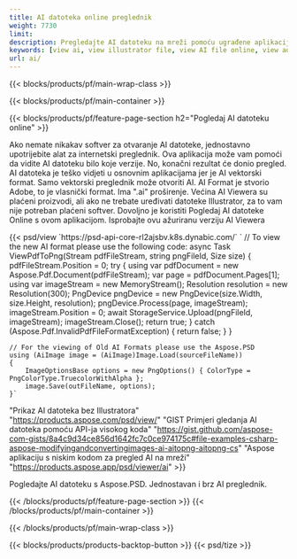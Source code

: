 ```yaml
---
title: AI datoteka online preglednik
weight: 7730
limit: 
description: Pregledajte AI datoteku na mreži pomoću ugrađene aplikacije Aspose
keywords: [view ai, view illustrator file, view AI file online, view adobe illustrator, ai file preview, ai format view]
url: ai/
---
```


{{< blocks/products/pf/main-wrap-class >}}


{{< blocks/products/pf/main-container >}}

{{< blocks/products/pf/feature-page-section h2="Pogledaj AI datoteku online" >}}
<p>Ako nemate nikakav softver za otvaranje AI datoteke, jednostavno upotrijebite alat za internetski preglednik. Ova aplikacija može vam pomoći da vidite AI datoteku bilo koje verzije. No, konačni rezultat će donio pregled. AI datoteka je teško vidjeti u osnovnim aplikacijama jer je AI vektorski format. Samo vektorski preglednik može otvoriti AI. AI Format je stvorio Adobe, to je vlasnički format. Ima ".ai" proširenje. Većina AI Viewera su plaćeni proizvodi, ali ako ne trebate uređivati datoteke Illustrator, za to vam nije potreban plaćeni softver. Dovoljno je koristiti Pogledaj AI datoteke Online s ovom aplikacijom. Isprobajte ovu ažuriranu verziju AI Viewera</p>
{{< psd/view `https://psd-api-core-rl2ajsbv.k8s.dynabic.com/` 
`	// To view the new AI format please use the following code:
	async Task<bool> ViewPdfToPng(Stream pdfFileStream, string pngFileId, Size size)
	{
		pdfFileStream.Position = 0;
		try
		{
			using var pdfDocument = new Aspose.Pdf.Document(pdfFileStream);
			var page = pdfDocument.Pages[1];
			using var imageStream = new MemoryStream();
			Resolution resolution = new Resolution(300);
			PngDevice pngDevice = new PngDevice(size.Width, size.Height, resolution);
			pngDevice.Process(page, imageStream);
			imageStream.Position = 0;
			await StorageService.Upload(pngFileId, imageStream);
			imageStream.Close();
			return true;
		}
		catch (Aspose.Pdf.InvalidPdfFileFormatException)
		{
			return false;
		}
	}
	
	// For the viewing of Old AI Formats please use the Aspose.PSD
	using (AiImage image = (AiImage)Image.Load(sourceFileName))
	{
		ImageOptionsBase options = new PngOptions() { ColorType = PngColorType.TruecolorWithAlpha };
		image.Save(outFileName, options);
	}` 
"Prikaz AI datoteka bez Illustratora" "https://products.aspose.com/psd/view/" 
"GIST Primjeri gledanja AI datoteka pomoću API-ja visokog koda" "https://gist.github.com/aspose-com-gists/8a4c9d34ce856d1642fc7c0ce974175c#file-examples-csharp-aspose-modifyingandconvertingimages-ai-aitopng-aitopng-cs" 
"Aspose aplikaciju s niskim kodom za pregled AI na mreži" "https://products.aspose.app/psd/viewer/ai" >}}
<p>Pogledajte AI datoteku s Aspose.PSD. Jednostavan i brz AI preglednik.</p>
{{< /blocks/products/pf/feature-page-section >}}
{{< /blocks/products/pf/main-container >}}


{{< /blocks/products/pf/main-wrap-class >}}

{{< blocks/products/products-backtop-button >}}
{{< psd/tize >}}
